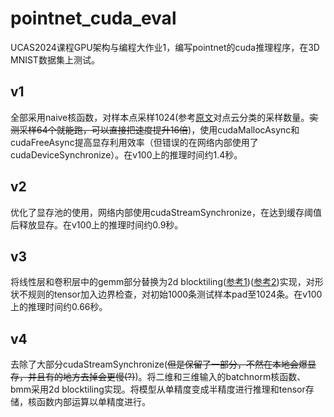 # pointnet_cuda_eval
UCAS2024课程GPU架构与编程大作业1，编写pointnet的cuda推理程序，在3D MNIST数据集上测试。

## v1
全部采用naive核函数，对样本点采样1024(参考[原文](https://arxiv.org/pdf/1612.00593)对点云分类的采样数量。~~实测采样64个就能跑，可以直接把速度提升16倍~~)，使用cudaMallocAsync和cudaFreeAsync提高显存利用效率（但错误的在网络内部使用了cudaDeviceSynchronize）。在v100上的推理时间约1.4秒。

## v2
优化了显存池的使用，网络内部使用cudaStreamSynchronize，在达到缓存阈值后释放显存。在v100上的推理时间约0.9秒。

## v3
将线性层和卷积层中的gemm部分替换为2d blocktiling([参考1](https://github.com/wangzyon/NVIDIA_SGEMM_PRACTICE))([参考2](https://github.com/siboehm/SGEMM_CUDA))实现，对形状不规则的tensor加入边界检查，对初始1000条测试样本pad至1024条。在v100上的推理时间约0.66秒。

## v4
去除了大部分cudaStreamSynchronize(~~但是保留了一部分，不然在本地会爆显存，并且有的地方去掉会更慢(?)~~)。将二维和三维输入的batchnorm核函数、bmm采用2d blocktiling实现。将模型从单精度变成半精度进行推理和tensor存储，核函数内部运算以单精度进行。
